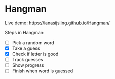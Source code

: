 # Hangman

Live demo: https://lanasijsling.github.io/Hangman/

Steps in Hangman:
- [ ] Pick a random word
- [x] Take a guess
- [x] Check if letter is good
- [ ] Track guesses
- [ ] Show progress
- [ ] Finish when word is guessed
